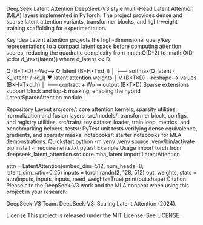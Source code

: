 DeepSeek Latent Attention
DeepSeek-V3 style Multi-Head Latent Attention (MLA) layers implemented in PyTorch. The project provides dense and sparse latent attention variants, transformer blocks, and light-weight training scaffolding for experimentation.

Key Idea
Latent attention projects the high-dimensional query/key representations to a compact latent space before computing attention scores, reducing the quadratic complexity from :math:O(D^2) to :math:O(D \cdot d_\text{latent}) where d_latent << D.

Q (B×T×D) --Wq--> Q_latent (B×H×T×d_l)
                          │
                          ├── softmax(Q_latent · K_latentᵀ / √d_l)
                          ▼
                  latent attention weights
                          │
V (B×T×D) --reshape--> values (B×H×T×d_h)
                          │
                          └── contract + Wo → output (B×T×D)
Sparse extensions support block and top-k masking, enabling the hybrid LatentSparseAttention module.

Repository Layout
src/core/: core attention kernels, sparsity utilities, normalization and fusion layers.
src/models/: transformer block, configs, and registry utilities.
src/train/: toy dataset loader, train loop, metrics, and benchmarking helpers.
tests/: PyTest unit tests verifying dense equivalence, gradients, and sparsity masks.
notebooks/: starter notebooks for MLA demonstrations.
Quickstart
python -m venv .venv
source .venv/bin/activate
pip install -r requirements.txt
pytest
Example Usage
import torch
from deepseek_latent_attention.src.core.mha_latent import LatentAttention

attn = LatentAttention(embed_dim=512, num_heads=8, latent_dim_ratio=0.25)
inputs = torch.randn(2, 128, 512)
out, weights, stats = attn(inputs, inputs, inputs, need_weights=True)
print(out.shape)
Citation
Please cite the DeepSeek-V3 work and the MLA concept when using this project in your research:

DeepSeek-V3 Team. DeepSeek-V3: Scaling Latent Attention (2024).

License
This project is released under the MIT License. See LICENSE.
